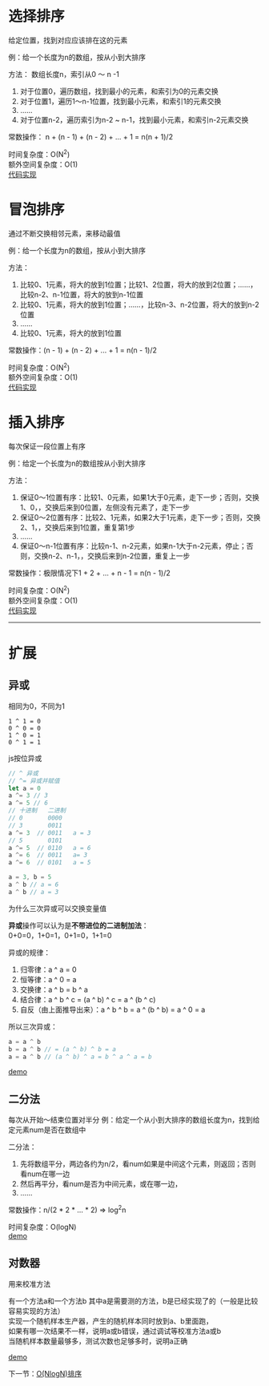 # 选择排序
给定位置，找到对应应该排在这的元素

例：给一个长度为n的数组，按从小到大排序

方法：
数组长度n，索引从0 ～ n -1
1. 对于位置0，遍历数组，找到最小的元素，和索引为0的元素交换
2. 对于位置1，遍历1～n-1位置，找到最小元素，和索引1的元素交换
3. ……
4. 对于位置n-2，遍历索引为n-2 ~ n-1，找到最小元素，和索引n-2元素交换

常数操作：
n + (n - 1) + (n - 2) + ... + 1 = n(n + 1)/2

时间复杂度：O(N<sup>2</sup>)  
额外空间复杂度：O(1)  
[代码实现](./selectionSort.js)


# 冒泡排序
通过不断交换相邻元素，来移动最值

例：给一个长度为n的数组，按从小到大排序

方法：
1. 比较0、1元素，将大的放到1位置；比较1、2位置，将大的放到2位置；……，比较n-2、n-1位置，将大的放到n-1位置
2. 比较0、1元素，将大的放到1位置；……，比较n-3、n-2位置，将大的放到n-2位置
3. ……
4. 比较0、1元素，将大的放到1位置

常数操作：(n - 1) + (n - 2) + ... + 1 = n(n - 1)/2

时间复杂度：O(N<sup>2</sup>)  
额外空间复杂度：O(1)  
[代码实现](./bubbleSort.js)


# 插入排序
每次保证一段位置上有序

例：给定一个长度为n的数组按从小到大排序

方法：
1. 保证0～1位置有序：比较1、0元素，如果1大于0元素，走下一步；否则，交换1、0，，交换后来到0位置，左侧没有元素了，走下一步
2. 保证0～2位置有序：比较2、1元素，如果2大于1元素，走下一步；否则，交换2、1，，交换后来到1位置，重复第1步
3. ……
4. 保证0～n-1位置有序：比较n-1、n-2元素，如果n-1大于n-2元素，停止；否则，交换n-2、n-1，，交换后来到n-2位置，重复上一步

常数操作：极限情况下1 + 2 + ... + n - 1 = n(n - 1)/2

时间复杂度：O(N<sup>2</sup>)  
额外空间复杂度：O(1)  
[代码实现](./insertSort.js)

------------------------------------------------

# 扩展
## 异或
相同为0，不同为1
```
1 ^ 1 = 0
0 ^ 0 = 0
1 ^ 0 = 1
0 ^ 1 = 1
```

js按位异或
```javascript
// ^ 异或
// ^= 异或并赋值
let a = 0
a ^= 3 // 3
a ^= 5 // 6
// 十进制   二进制
// 0       0000
// 3       0011
a ^= 3  // 0011   a = 3
// 5       0101
a ^= 5  // 0110   a = 6
a ^= 6  // 0011   a= 3
a ^= 6  // 0101   a = 5

a = 3, b = 5
a ^ b // a = 6
a ^ b // a = 3
```

为什么三次异或可以交换变量值

**异或**操作可以认为是**不带进位的二进制加法**：  
0+0=0，1+0=1，0+1=0，1+1=0

异或的规律：
1. 归零律：a ^ a = 0
2. 恒等律：a ^ 0 = a
3. 交换律：a ^ b = b ^ a
4. 结合律：a ^ b ^ c = (a ^ b) ^ c = a ^ (b ^ c)
5. 自反（由上面推导出来）：a ^ b ^ b = a ^ (b ^ b) = a ^ 0 = a

所以三次异或：
```javascript
a = a ^ b
b = a ^ b // = (a ^ b) ^ b = a
a = a ^ b // (a ^ b) ^ a = b ^ a ^ a = b
```

[demo](./xor_demo.js)

## 二分法
每次从开始～结束位置对半分
例：给定一个从小到大排序的数组长度为n，找到给定元素num是否在数组中

二分法：
1. 先将数组平分，两边各约为n/2，看num如果是中间这个元素，则返回；否则看num在哪一边
2. 然后再平分，看num是否为中间元素，或在哪一边，
3. ……

常数操作：n/(2 * 2 * ... * 2) => log<sup>2</sup>n

时间复杂度：O(logN)  
[demo](./dichotomy.js)

## 对数器
用来校准方法

有一个方法a和一个方法b
其中a是需要测的方法，b是已经实现了的（一般是比较容易实现的方法）  
实现一个随机样本生产器，产生的随机样本同时放到a、b里面跑，  
如果有哪一次结果不一样，说明a或b错误，通过调试等校准方法a或b  
当随机样本数量最够多，测试次数也足够多时，说明a正确

[demo](./testSort.js)

下一节：[O(NlogN)排序](./NlogN.md)